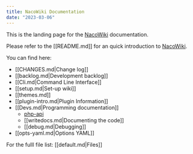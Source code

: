 ```yaml
---
title: NacoWiki Documentation
date: "2023-03-06"
---
```

This is the landing page for the [NacoWiki][nw] documentation.

Please refer to the [[README.md]] for an quick introduction to [NacoWiki][nw].

You can find here:

- [[CHANGES.md|Change log]]
- [[backlog.md|Development backlog]]
- [[Cli.md|Command Line Interface]]
- [[setup.md|Set-up wiki]]
- [[themes.md]]
- [[plugin-intro.md|Plugin Information]]
- [[Devs.md|Programming documentation]]
  - [php-api](php-api/)
  - [[writedocs.md|Documenting the code]]
  - [[debug.md|Debugging]]
- [[opts-yaml.md|Options YAML]]

For the fulll file list: [[default.md|Files]]

[nw]: https://github.com/iliu-net/NacoWiki/
